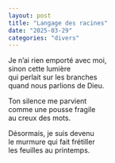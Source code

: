 ```yaml
---
layout: post
title: "Langage des racines"
date: "2025-03-29"
categories: "divers"
---
```


Je n’ai rien emporté avec moi,  
sinon cette lumière  
qui perlait sur les branches  
quand nous parlions de Dieu.  

Ton silence me parvient  
comme une pousse fragile  
au creux des mots.  

Désormais, je suis devenu  
le murmure qui fait frétiller  
les feuilles au printemps.  
